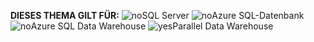 <Token>**DIESES THEMA GILT FÜR:** ![no](media/no.png)SQL Server ![no](media/no.png)Azure SQL-Datenbank ![no](media/no.png)Azure SQL Data Warehouse ![yes](media/yes.png)Parallel Data Warehouse</Token>

